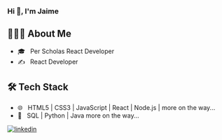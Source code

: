 ### Hi 👋, I'm Jaime 

<h2> 👨🏽‍💻 About Me </h2>

- 🎓 &nbsp; Per Scholas React Developer
- ✍️ &nbsp; React Developer

<h2>🛠 Tech Stack</h2>

- 🌐 &nbsp; HTML5 | CSS3 | JavaScript | React | Node.js | more on the way...
- 🌱 &nbsp; SQL | Python | Java more on the way...


[![linkedin](https://img.shields.io/badge/linkedin-0A66C2?style=for-the-badge&logo=linkedin&logoColor=white)](https://www.linkedin.com/in/jaime-d-rodriguez/)
